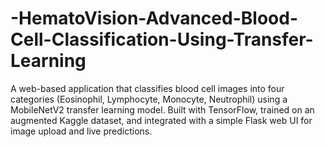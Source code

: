 # -HematoVision-Advanced-Blood-Cell-Classification-Using-Transfer-Learning
A web-based application that classifies blood cell images into four categories (Eosinophil, Lymphocyte, Monocyte, Neutrophil) using a MobileNetV2 transfer learning model. Built with TensorFlow, trained on an augmented Kaggle dataset, and integrated with a simple Flask web UI for image upload and live predictions.
